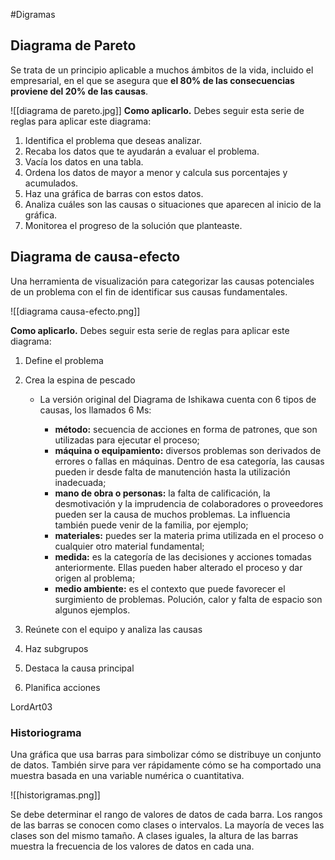 #Digramas
## Diagrama de Pareto

Se trata de un principio aplicable a muchos ámbitos de la vida, incluido el empresarial, en el que se asegura que **el 80% de las consecuencias proviene del 20% de las causas**.

![[diagrama de pareto.jpg]]
**Como aplicarlo.** Debes seguir esta serie de reglas para aplicar este diagrama:

1. Identifica el problema que deseas analizar.
2. Recaba los datos que te ayudarán a evaluar el problema.
3. Vacía los datos en una tabla.
4. Ordena los datos de mayor a menor y calcula sus porcentajes y acumulados.
5. Haz una gráfica de barras con estos datos.
6. Analiza cuáles son las causas o situaciones que aparecen al inicio de la gráfica.
7. Monitorea el progreso de la solución que planteaste.


## Diagrama de causa-efecto

Una herramienta de visualización para categorizar las causas potenciales de un problema con el fin de identificar sus causas fundamentales.

![[diagrama causa-efecto.png]]

**Como aplicarlo.** Debes seguir esta serie de reglas para aplicar este diagrama:

1. Define el problema
2. Crea la espina de pescado
   
   * La versión original del Diagrama de Ishikawa cuenta con 6 tipos de causas, los llamados 6 Ms:
     
     - **método:** secuencia de acciones en forma de patrones, que son utilizadas para ejecutar el proceso;
      - **máquina o equipamiento:** diversos problemas son derivados de errores o fallas en máquinas. Dentro de esa categoría, las causas pueden ir desde falta de manutención hasta la utilización inadecuada;
      - **mano de obra o personas:** la falta de calificación, la desmotivación y la imprudencia de colaboradores o proveedores pueden ser la causa de muchos problemas. La influencia también puede venir de la familia, por ejemplo;
      - **materiales:** puedes ser la materia prima utilizada en el proceso o cualquier otro material fundamental;
      - **medida:** es la categoría de las decisiones y acciones tomadas anteriormente. Ellas pueden haber alterado el proceso y dar origen al problema;
      - **medio ambiente:** es el contexto que puede favorecer el surgimiento de problemas. Polución, calor y falta de espacio son algunos ejemplos.

3. Reúnete con el equipo y analiza las causas
4. Haz subgrupos
5. Destaca la causa principal
6. Planifica acciones

LordArt03

### Historiograma

Una gráfica que usa barras para simbolizar cómo se distribuye un conjunto de datos. También sirve para ver rápidamente cómo se ha comportado una muestra basada en una variable numérica o cuantitativa.

![[historigramas.png]]

Se debe determinar el rango de valores de datos de cada barra. Los rangos de las barras se conocen como clases o intervalos. La mayoría de veces las clases son del mismo tamaño. A clases iguales, la altura de las barras muestra la frecuencia de los valores de datos en cada una.



